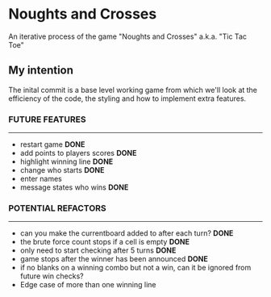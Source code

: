 # Noughts and Crosses

An iterative process of the game "Noughts and Crosses" a.k.a. "Tic Tac Toe"

## My intention

The inital commit is a base level working game from which we'll look at the efficiency of the code, the styling and how to implement extra features.

### FUTURE FEATURES

***

* restart game **DONE**
* add points to players scores **DONE**
* highlight winning line **DONE**
* change who starts **DONE**
* enter names
* message states who wins **DONE**

### POTENTIAL REFACTORS

***

* can you make the currentboard added to after each turn? **DONE**
* the brute force count stops if a cell is empty **DONE**
* only need to start checking after 5 turns **DONE**
* game stops after the winner has been announced **DONE**
* if no blanks on a winning combo but not a win, can it be ignored from future win checks?
* Edge case of more than one winning line